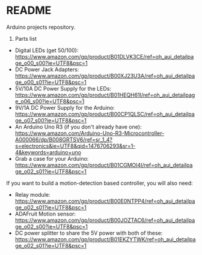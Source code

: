 README
======

Arduino projects repository.

1. Parts list
- Digital LEDs (get 50/100): https://www.amazon.com/gp/product/B01DLVK3CE/ref=oh_aui_detailpage_o00_s00?ie=UTF8&psc=1
- DC Power Jack Adapters: https://www.amazon.com/gp/product/B00XJ23U3A/ref=oh_aui_detailpage_o00_s01?ie=UTF8&psc=1
- 5V/10A DC Power Supply for the LEDs: https://www.amazon.com/gp/product/B01HEQH61I/ref=oh_aui_detailpage_o06_s00?ie=UTF8&psc=1
- 9V/1A DC Power Supply for the Arduino: https://www.amazon.com/gp/product/B00CP1QLSC/ref=oh_aui_detailpage_o07_s00?ie=UTF8&psc=1
- An Arduino Uno R3 (if you don't already have one): https://www.amazon.com/Arduino-Uno-R3-Microcontroller-A000066/dp/B008GRTSV6/ref=sr_1_4?s=electronics&ie=UTF8&qid=1476706293&sr=1-4&keywords=arduino+uno
- Grab a case for your Arduino: https://www.amazon.com/gp/product/B01CGMOI4I/ref=oh_aui_detailpage_o02_s01?ie=UTF8&psc=1

If you want to build a motion-detection based controller, you will also need:
- Relay module: https://www.amazon.com/gp/product/B00E0NTPP4/ref=oh_aui_detailpage_o02_s01?ie=UTF8&psc=1
- ADAFruit Motion sensor: https://www.amazon.com/gp/product/B00JOZTAC6/ref=oh_aui_detailpage_o02_s00?ie=UTF8&psc=1
- DC power splitter to share the 5V power with both of these: https://www.amazon.com/gp/product/B01EKZYTWK/ref=oh_aui_detailpage_o02_s01?ie=UTF8&psc=1
